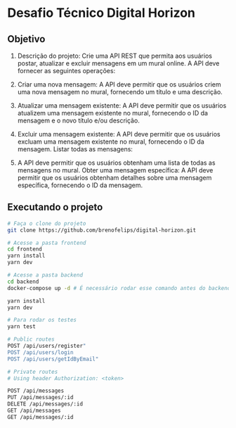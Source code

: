 # Desafio Técnico Digital Horizon

## Objetivo

1. Descrição do projeto: Crie uma API REST que permita aos usuários postar, atualizar e excluir mensagens em um mural online. A API deve fornecer as seguintes operações:

2. Criar uma nova mensagem: A API deve permitir que os usuários criem uma nova mensagem no mural, fornecendo um título e uma descrição.

3. Atualizar uma mensagem existente: A API deve permitir que os usuários atualizem uma mensagem existente no mural, fornecendo o ID da mensagem e o novo título e/ou descrição.

4. Excluir uma mensagem existente: A API deve permitir que os usuários excluam uma mensagem existente no mural, fornecendo o ID da mensagem. Listar todas as mensagens:

5. A API deve permitir que os usuários obtenham uma lista de todas as mensagens no mural. Obter uma mensagem específica: A API deve permitir que os usuários obtenham detalhes sobre uma mensagem específica, fornecendo o ID da mensagem.

## Executando o projeto

```bash
# Faça o clone do projeto
git clone https://github.com/brenofelips/digital-horizon.git

# Acesse a pasta frontend
cd frontend
yarn install
yarn dev

# Acesse a pasta backend
cd backend
docker-compose up -d # É necessário rodar esse comando antes do backend

yarn install
yarn dev

# Para rodar os testes
yarn test
```

```bash
# Public routes
POST /api/users/register"
POST /api/users/login
POST /api/users/getIdByEmail"

# Private routes
# Using header Authorization: <token>

POST /api/messages
PUT /api/messages/:id
DELETE /api/messages/:id
GET /api/messages
GET /api/messages/:id
```
